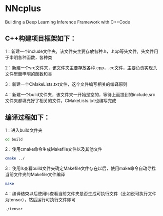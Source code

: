 # NNcplus
Building a Deep Learning Inference Framework with C++Code
## C++构建项目框架如下：
1：新建一个include文件夹，该文件夹主要存放各种.h，.hpp等头文件，头文件用于申明各种函数，各种类  

2：新建一个src文件夹，该文件夹主要存放各种.cpp，.cc文件，主要负责实现头文件里面申明的函数和类  

3：新建一个CMakeLists.txt文件，这个文件编写相关的编译原则  

4：新建一个build文件夹，该文件夹一开始是空的，等待上面提到的include,src文件夹都填充好了相关的文件，CMakeLists.txt也编写完成  

## 编译过程如下：
1：进入build文件夹
```bash
cd build
```
2：使用cmake命令生成Makefile文件以及其他文件
```bash
cmake ../
```
3：使用ls查看build文件夹确定Makefile文件存在以后，使用make命令自动寻找当前文件夹的Makefile文件编译
```bash
make
```
4：编译结束以后使用ls查看当前文件夹是否生成可执行文件（比如说可执行文件为tensor），然后运行可执行文件即可
```bash
./tensor
```
